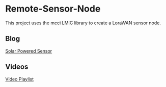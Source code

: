 # Remote-Sensor-Node
This project uses the mcci LMIC library to create a LoraWAN sensor node.


## Blog
[Solar Powered Sensor](https://ugo-uzoukwu.blogspot.com/)

## Videos
[Video Playlist](https://www.youtube.com/playlist?list=PLkDD2GJCGW-Zxzu5pHdPQPp9Yhqgw_unU)
